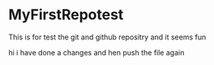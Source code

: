 # MyFirstRepotest
This is for test the git and github repositry and it seems fun

hi  i have done a changes and hen push the file again
